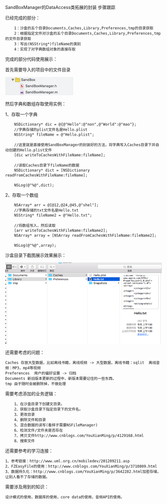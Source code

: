 SandBoxManager的DataAccess类拓展的封装  步骤跟踪


已经完成的部分：

```
	1：沙盒的五个目录Documents,Caches,Library,Preferences,tmp的目录获取
	2：根据指定文件对沙盒的五个目录Documents,Caches,Library,Preferences,tmp的文件目录获取
	3：写出(NSString*)fileName的类别
	4：实现了对字典数组对象的直接存取
```
	
完成的部分代码使用展示：

首先需要导入的项目中的文件目录

![MacDown logo](https://github.com/HeYang123456789/SandBoxManager/blob/master/导入的代码文件.png?raw=true)

然后字典和数组存取使用实例：

1、存取一个字典

```
    NSDictionary* dic = @{@"Hello":@"non",@"World":@"mao"};
    //字典存储的plist文件名是Hello.plist
    NSString* fileName = @"Hello.plist";
    
    //这里就是直接使用SandBoxManager的封装好的方法，将字典写入Caches目录下并自动创建的Hello.plist文件
    [dic writeToCachesWithFileName:fileName];
    
    //读取Caches目录下fileName的数据
    NSDictionary* dict = [NSDictionary readFromCachesWithFileName:fileName];

    NSLog(@"%@",dict);
```

2、存取一个数组

```
    NSArray* arr = @[@12,@24,@45,@"shel"];
    //字典存储的txt文件名是Hello.txt
    NSString* fileName2 = @"Hello.txt";
    
    //将数组写入，然后读取
    [arr writeToCachesWithFileName:fileName2];
    NSArray* array = [NSArray readFromCachesWithFileName:fileName2];
    
    NSLog(@"%@",array);
```

沙盒目录下截图展示效果展示：

![MacDown logo](https://github.com/HeYang123456789/SandBoxManager/blob/master/sandBoxPicture.png?raw=true)

还需要考虑的问题：

```
Caches 存放大型数据，比如离线书籍，离线视频 -> 大型数据，离线书籍：sqlit  离线音频：MP3，mp4等视频
Preferences  用户的偏好设置 -> 归档
Documents 新旧版本更新的过程中，新版本需要记住的一些东西，
tmp 由于随时会被删除掉，不做处理
```

需要考虑添加的业务逻辑：

```
	1、在沙盒目录下创建文目录。
	2、获取沙盒目录下指定目录下的文件名。
	3、更改目录
	4、删除文件和目录
	5、混合数据的读写(看样子需要NSFileManager)
	6、检测文件/文件夹是否存在
	7、拷贝文件http://www.cnblogs.com/YouXianMing/p/4129168.html
	8、搜索文件
```

还需要参考的学习连接：

```
1、参考链接：http://www.uml.org.cn/mobiledev/201209211.asp
2、FZEasyFile的使用：http://www.cnblogs.com/YouXianMing/p/3710809.html
3、数据持久化：http://www.cnblogs.com/YouXianMing/p/3642282.html加密存储，让别人看不了存储的数据。

```	
	
需要涉及用到的知识：

```
设计模式的使用，数据库的使用，core data的使用，音频API的使用。
```
		

